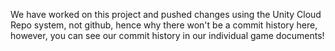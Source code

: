 We have worked on this project and pushed changes using the Unity Cloud Repo system, not github, hence why there won't be a commit history here, however, you can see our commit history in our individual game documents!
